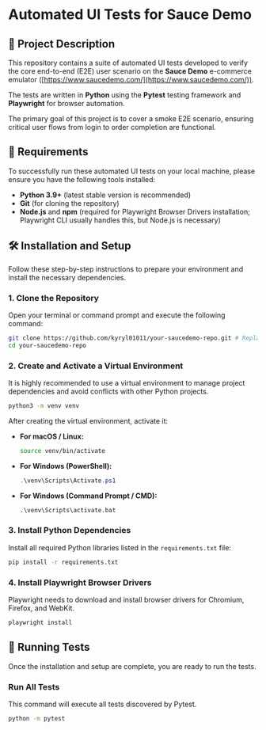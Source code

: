 # Automated UI Tests for Sauce Demo

## 📝 Project Description

This repository contains a suite of automated UI tests developed to verify the core end-to-end (E2E) user scenario on the **Sauce Demo** e-commerce emulator ([https://www.saucedemo.com/](https://www.saucedemo.com/)).

The tests are written in **Python** using the **Pytest** testing framework and **Playwright** for browser automation.

The primary goal of this project is to cover a smoke E2E scenario, ensuring critical user flows from login to order completion are functional.

## 🚀 Requirements

To successfully run these automated UI tests on your local machine, please ensure you have the following tools installed:

  * **Python 3.9+** (latest stable version is recommended)
  * **Git** (for cloning the repository)
  * **Node.js** and **npm** (required for Playwright Browser Drivers installation; Playwright CLI usually handles this, but Node.js is necessary)

## 🛠️ Installation and Setup

Follow these step-by-step instructions to prepare your environment and install the necessary dependencies.

### 1\. Clone the Repository

Open your terminal or command prompt and execute the following command:

```bash
git clone https://github.com/kyryl01011/your-saucedemo-repo.git # Replace with your actual repo link if different
cd your-saucedemo-repo
```

### 2\. Create and Activate a Virtual Environment

It is highly recommended to use a virtual environment to manage project dependencies and avoid conflicts with other Python projects.

```bash
python3 -m venv venv
```

After creating the virtual environment, activate it:

  * **For macOS / Linux:**
    ```bash
    source venv/bin/activate
    ```
  * **For Windows (PowerShell):**
    ```powershell
    .\venv\Scripts\Activate.ps1
    ```
  * **For Windows (Command Prompt / CMD):**
    ```cmd
    .\venv\Scripts\activate.bat
    ```

### 3\. Install Python Dependencies

Install all required Python libraries listed in the `requirements.txt` file:

```bash
pip install -r requirements.txt
```

### 4\. Install Playwright Browser Drivers

Playwright needs to download and install browser drivers for Chromium, Firefox, and WebKit.

```bash
playwright install
```

## 🚀 Running Tests

Once the installation and setup are complete, you are ready to run the tests.

### Run All Tests

This command will execute all tests discovered by Pytest.

```bash
python -m pytest
```
